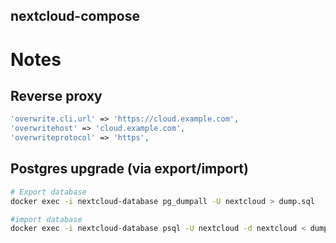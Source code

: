 nextcloud-compose
-----------------

# Notes

## Reverse proxy

```php
'overwrite.cli.url' => 'https://cloud.example.com',
'overwritehost' => 'cloud.example.com',
'overwriteprotocol' => 'https',

```

## Postgres upgrade (via export/import)

```bash
# Export database
docker exec -i nextcloud-database pg_dumpall -U nextcloud > dump.sql

#import database
docker exec -i nextcloud-database psql -U nextcloud -d nextcloud < dump.sql
```
